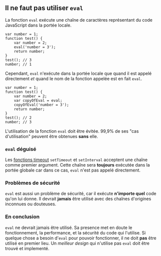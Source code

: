 ## Il ne faut pas utiliser `eval`

La fonction `eval` exécute une chaîne de caractères représentant du code JavaScript dans la portée locale.

    var number = 1;
    function test() {
        var number = 2;
        eval('number = 3');
        return number;
    }
    test(); // 3
    number; // 1

Cependant, `eval` n'exécute dans la portée locale que quand il est appelé directement *et* quand le nom de la fonction appelée est en fait `eval`.

    var number = 1;
    function test() {
        var number = 2;
        var copyOfEval = eval;
        copyOfEval('number = 3');
        return number;
    }
    test(); // 2
    number; // 3

L'utilisation de la fonction `eval` doit être évitée. 99,9% de ses "cas d'utilisation" peuvent être obtenues **sans** elle.
    
### `eval` déguisé

Les [fonctions timeout](#other.timeouts) `setTimeout` et `setInterval` acceptent une chaîne comme premier argument.
Cette chaîne sera **toujours** exécutée dans la portée globale car dans ce cas, `eval` n'est pas appelé directement.

### Problèmes de sécurité

`eval` est aussi un problème de sécurité, car il exécute **n'importe quel** code qu'on lui donne.
Il devrait **jamais** être utilisé avec des chaînes d'origines inconnues ou douteuses.

### En conclusion

`eval` ne devrait jamais être utilisé. Sa presence met en doute le fonctionnement, la performance, et la sécurité du code qui l'utilise.
Si quelque chose a besoin d'`eval` pour pouvoir fonctionner, il ne doit **pas** être utilisé en premier lieu. Un *meilleur design* qui n'utilise pas `eval` doit être trouvé et implementé.

